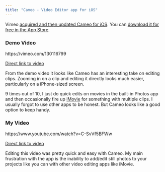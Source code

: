 ```yaml
---
title: "Cameo - Video Editor app for iOS"
---
```

<p>Vimeo <a href="https://vimeo.com/blog/post:747">acquired and then updated Cameo for iOS</a>. You can <a href="https://geo.itunes.apple.com/ca/app/cameo-video-editor-movie-maker/id988821661?mt=8&amp;uo=6&amp;at=10l4Ki">download it for free in the App Store</a>.</p>
<h3>Demo Video</h3>
<p>https://vimeo.com/130116799</p>
<p><a href="https://vimeo.com/130116799">Direct link to video</a></p>
<p>From the demo video it looks like Cameo has an interesting take on editing clips. Zooming in on a clip and editing it directly looks much easier, particularly on a iPhone-sized screen.</p>
<p>9 times out of 10, I just do quick edits on movies in the built-in Photos app and then occasionally fire up <a href="https://geo.itunes.apple.com/ca/app/imovie/id377298193?mt=8&amp;uo=6&amp;at=10l4Ki">iMovie</a> for something with multiple clips. I usually forgot to use other apps to be honest. But Cameo looks like a good option to keep handy.</p>
<h3>My Video</h3>
<p>https://www.youtube.com/watch?v=C-SvVf5BFWw</p>
<p><a href="https://www.youtube.com/watch?v=C-SvVf5BFWw">Direct link to video</a></p>
<p>Editing this video was pretty quick and easy with Cameo. My main frustration with the app is the inability to add/edit still photos to your projects like you can with other video editing apps like iMovie.</p>
